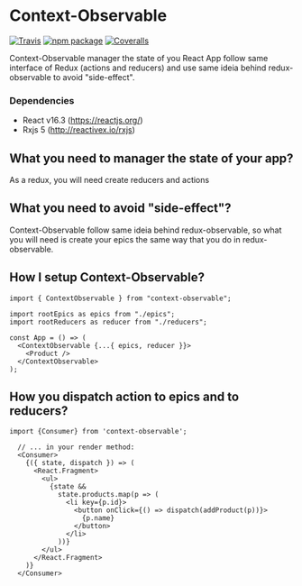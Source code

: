 # Context-Observable

[![Travis][build-badge]][build]
[![npm package][npm-badge]][npm]
[![Coveralls][coveralls-badge]][coveralls]

[build-badge]: https://img.shields.io/travis/user/repo/master.png?style=flat-square
[build]: https://travis-ci.org/user/repo

[npm-badge]: https://img.shields.io/npm/v/npm-package.png?style=flat-square
[npm]: https://www.npmjs.org/package/npm-package

[coveralls-badge]: https://img.shields.io/coveralls/user/repo/master.png?style=flat-square
[coveralls]: https://coveralls.io/github/user/repo

Context-Observable manager the state of you React App follow same interface of Redux (actions and reducers) and use same ideia behind redux-observable to avoid "side-effect".

### Dependencies

- React v16.3 (https://reactjs.org/)
- Rxjs 5 (http://reactivex.io/rxjs)

## What you need to manager the state of your app?

As a redux, you will need create reducers and actions


## What you need to avoid "side-effect"?

Context-Observable follow same ideia behind redux-observable, so what you will need is create your epics the same way that you do in redux-observable.


## How I setup Context-Observable?

```
import { ContextObservable } from "context-observable";

import rootEpics as epics from "./epics";
import rootReducers as reducer from "./reducers";

const App = () => (
  <ContextObservable {...{ epics, reducer }}>
    <Product />
  </ContextObservable>
);
```

## How you dispatch action to epics and to reducers?

```
import {Consumer} from 'context-observable';

  // ... in your render method:
  <Consumer>
    {({ state, dispatch }) => (
      <React.Fragment>
        <ul>
          {state &&
            state.products.map(p => (
              <li key={p.id}>
                <button onClick={() => dispatch(addProduct(p))}>
                  {p.name}
                </button>
              </li>
            ))}
        </ul>
      </React.Fragment>
    )}
  </Consumer>
```